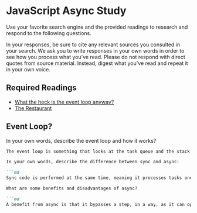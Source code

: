 # JavaScript Async Study

Use your favorite search engine and the provided readings to research and
respond to the following questions.

In your responses, be sure to cite any relevant sources you consulted in your
search. We ask you to write responses in your own words in order to see how you
process what you've read. Please do not respond with direct quotes from source
material. Instead, digest what you've read and repeat it in your own voice.

## Required Readings

-   [What the heck is the event loop anyway?](https://www.youtube.com/watch?v=8aGhZQkoFbQ)
-   [The Restaurant](https://www.codeschool.com/blog/2014/10/30/understanding-node-js/)

## Event Loop?

In your own words, describe the event loop and how it works?

```md
The event loop is something that looks at the task queue and the stack and puts the queue onto the stack.```

In your own words, describe the difference between sync and async:

```md
Sync code is performed at the same time, meaning it processes tasks one at a time from the stack. async means that more than one process can occur, or 2 processes are relagated to different parsers.```

What are some benefits and disadvantages of async?

```md
A benefit from async is that it bypasses a step, in a way, as it can operate on stacks while something at the bottom of the stack takes a long time to process. Async gets processes to the api and queue quicker than sync. A disadvantage to asynch is that is is not streamlined across languages and browsers to there is a disconnect in the req response cycle. ```

